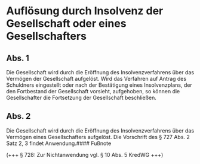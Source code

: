 # Auflösung durch Insolvenz der Gesellschaft oder eines Gesellschafters



## Abs. 1

 Die Gesellschaft wird durch die Eröffnung des Insolvenzverfahrens über das Vermögen der Gesellschaft aufgelöst. Wird das Verfahren auf Antrag des Schuldners eingestellt oder nach der Bestätigung eines Insolvenzplans, der den Fortbestand der Gesellschaft vorsieht, aufgehoben, so können die Gesellschafter die Fortsetzung der Gesellschaft beschließen.

## Abs. 2

 Die Gesellschaft wird durch die Eröffnung des Insolvenzverfahrens über das Vermögen eines Gesellschafters aufgelöst. Die Vorschrift des § 727 Abs. 2 Satz 2, 3 findet Anwendung.#### Fußnote

(+++ § 728: Zur Nichtanwendung vgl. § 10 Abs. 5 KredWG +++) 

